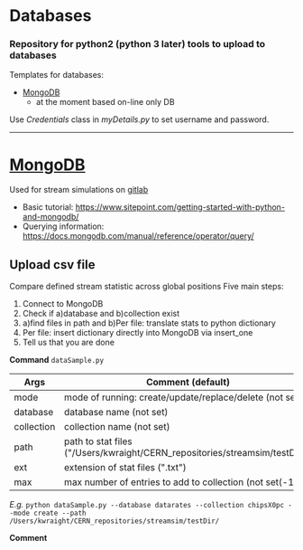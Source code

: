 # Databases

### Repository for python2 (python 3 later) tools to upload to databases

Templates for databases:
* [MongoDB](#mongodb)
  * at the moment based on-line only DB

Use *Credentials* class in *myDetails.py* to set username and password. 

---

# [MongoDB](https://cloud.mongodb.com)
Used for stream simulations on [gitlab](https://gitlab.cern.ch/wraight/streamsim)
* Basic tutorial:
https://www.sitepoint.com/getting-started-with-python-and-mongodb/
* Querying information:
https://docs.mongodb.com/manual/reference/operator/query/

## Upload csv file
Compare defined stream statistic across global positions
Five main steps:
1. Connect to MongoDB
2. Check if a)database and b)collection exist
3.  a)find files in path and b)Per file: translate stats to python dictionary
4. Per file: insert dictionary directly into MongoDB via insert_one
5. Tell us that you are done

**Command**
`dataSample.py`

| Args | Comment (default) | e.g. |
| --- | --- | --- |
| mode | mode of running: create/update/replace/delete (not set) | |
| database | database name (not set) | datarates |
| collection | collection name (not set) | chips |
| path | path to stat files ("/Users/kwraight/CERN_repositories/streamsim/testDir/") | |
| ext | extension of stat files (".txt") | |
| max | max number of entries to add to collection (not set(-1)) | |

*E.g.*
`python dataSample.py --database datarates --collection chipsX0pc --mode create --path /Users/kwraight/CERN_repositories/streamsim/testDir/`

**Comment**
